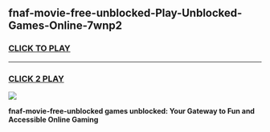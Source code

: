 
## fnaf-movie-free-unblocked-Play-Unblocked-Games-Online-7wnp2
<h3>
<a href="https://premium76.site?title=fnaf-movie-free-unblocked&ref=25A">CLICK TO PLAY</a></h3>
<hr>

<h3>
<a href="https://premium76.site?title=fnaf-movie-free-unblocked&ref=25A">CLICK 2 PLAY</a>
  
</h3>

<a href="https://premium76.site?title=fnaf-movie-free-unblocked&ref=25A"><img src="https://clearcache.store/games.png"></a>


**fnaf-movie-free-unblocked games unblocked: Your Gateway to Fun and Accessible Online Gaming**
